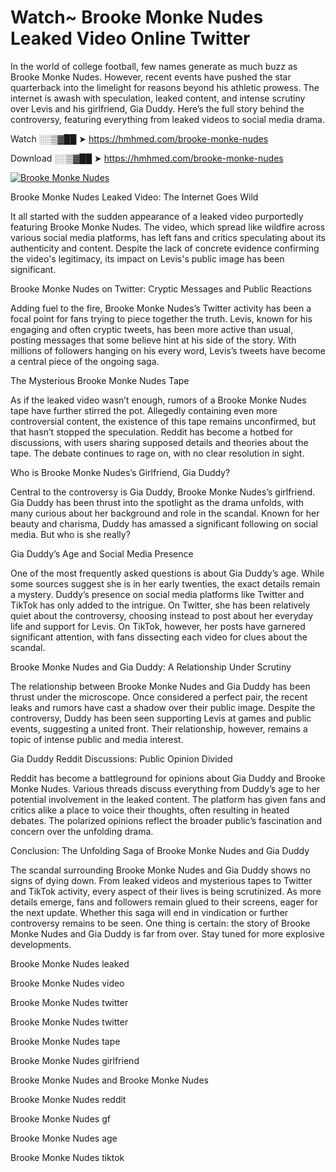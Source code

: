 # Watch~ Brooke Monke Nudes Leaked Video Online Twitter

In the world of college football, few names generate as much buzz as Brooke Monke Nudes. However, recent events have pushed the star quarterback into the limelight for reasons beyond his athletic prowess. The internet is awash with speculation, leaked content, and intense scrutiny over Levis and his girlfriend, Gia Duddy. Here’s the full story behind the controversy, featuring everything from leaked videos to social media drama.

Watch ░░▒▓██ ➤ https://hmhmed.com/brooke-monke-nudes

Download ░░▒▓██ ➤ https://hmhmed.com/brooke-monke-nudes

[![Brooke Monke Nudes](https://i.imgur.com/dJHk4Zq.gif)](https://hmhmed.com/brooke-monke-nudes)

Brooke Monke Nudes Leaked Video: The Internet Goes Wild

It all started with the sudden appearance of a leaked video purportedly featuring Brooke Monke Nudes. The video, which spread like wildfire across various social media platforms, has left fans and critics speculating about its authenticity and content. Despite the lack of concrete evidence confirming the video's legitimacy, its impact on Levis's public image has been significant.

Brooke Monke Nudes on Twitter: Cryptic Messages and Public Reactions

Adding fuel to the fire, Brooke Monke Nudes’s Twitter activity has been a focal point for fans trying to piece together the truth. Levis, known for his engaging and often cryptic tweets, has been more active than usual, posting messages that some believe hint at his side of the story. With millions of followers hanging on his every word, Levis’s tweets have become a central piece of the ongoing saga.

The Mysterious Brooke Monke Nudes Tape

As if the leaked video wasn’t enough, rumors of a Brooke Monke Nudes tape have further stirred the pot. Allegedly containing even more controversial content, the existence of this tape remains unconfirmed, but that hasn’t stopped the speculation. Reddit has become a hotbed for discussions, with users sharing supposed details and theories about the tape. The debate continues to rage on, with no clear resolution in sight.

Who is Brooke Monke Nudes’s Girlfriend, Gia Duddy?

Central to the controversy is Gia Duddy, Brooke Monke Nudes’s girlfriend. Gia Duddy has been thrust into the spotlight as the drama unfolds, with many curious about her background and role in the scandal. Known for her beauty and charisma, Duddy has amassed a significant following on social media. But who is she really?

Gia Duddy’s Age and Social Media Presence

One of the most frequently asked questions is about Gia Duddy’s age. While some sources suggest she is in her early twenties, the exact details remain a mystery. Duddy’s presence on social media platforms like Twitter and TikTok has only added to the intrigue. On Twitter, she has been relatively quiet about the controversy, choosing instead to post about her everyday life and support for Levis. On TikTok, however, her posts have garnered significant attention, with fans dissecting each video for clues about the scandal.

Brooke Monke Nudes and Gia Duddy: A Relationship Under Scrutiny

The relationship between Brooke Monke Nudes and Gia Duddy has been thrust under the microscope. Once considered a perfect pair, the recent leaks and rumors have cast a shadow over their public image. Despite the controversy, Duddy has been seen supporting Levis at games and public events, suggesting a united front. Their relationship, however, remains a topic of intense public and media interest.

Gia Duddy Reddit Discussions: Public Opinion Divided

Reddit has become a battleground for opinions about Gia Duddy and Brooke Monke Nudes. Various threads discuss everything from Duddy’s age to her potential involvement in the leaked content. The platform has given fans and critics alike a place to voice their thoughts, often resulting in heated debates. The polarized opinions reflect the broader public’s fascination and concern over the unfolding drama.

Conclusion: The Unfolding Saga of Brooke Monke Nudes and Gia Duddy

The scandal surrounding Brooke Monke Nudes and Gia Duddy shows no signs of dying down. From leaked videos and mysterious tapes to Twitter and TikTok activity, every aspect of their lives is being scrutinized. As more details emerge, fans and followers remain glued to their screens, eager for the next update. Whether this saga will end in vindication or further controversy remains to be seen. One thing is certain: the story of Brooke Monke Nudes and Gia Duddy is far from over. Stay tuned for more explosive developments.

Brooke Monke Nudes leaked

Brooke Monke Nudes video

Brooke Monke Nudes twitter

Brooke Monke Nudes twitter

Brooke Monke Nudes tape

Brooke Monke Nudes girlfriend

Brooke Monke Nudes and Brooke Monke Nudes

Brooke Monke Nudes reddit

Brooke Monke Nudes gf

Brooke Monke Nudes age

Brooke Monke Nudes tiktok